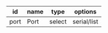 id       |name           |type          |options       
---------|---------------|--------------|--------------
port     |Port           |select        |serial/list